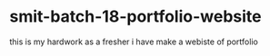 # smit-batch-18-portfolio-website
this is my hardwork as a fresher i have make a webiste of portfolio 
